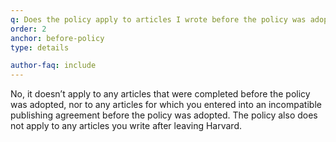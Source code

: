 ```yaml
---
q: Does the policy apply to articles I wrote before the policy was adopted?
order: 2
anchor: before-policy
type: details

author-faq: include
---
```


No, it doesn’t apply to any articles that were completed before the policy was adopted, nor to any articles for which you entered into an incompatible publishing agreement before the policy was adopted. The policy also does not apply to any articles you write after leaving Harvard.

